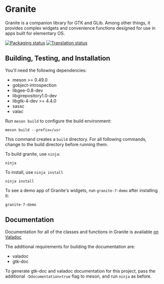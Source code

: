 # Granite
Granite is a companion library for GTK and GLib. Among other things, it
provides complex widgets and convenience functions designed for use in apps
built for elementary OS.

[![Packaging status](https://repology.org/badge/tiny-repos/granite.svg)](https://repology.org/metapackage/granite)
[![Translation status](https://l10n.elementary.io/widgets/desktop/-/granite/svg-badge.svg)](https://l10n.elementary.io/engage/desktop/?utm_source=widget)


## Building, Testing, and Installation

You'll need the following dependencies:
* meson >= 0.49.0
* gobject-introspection
* libgee-0.8-dev
* libgirepository1.0-dev
* libgtk-4-dev >= 4.4.0
* sassc
* valac

Run `meson build` to configure the build environment:

    meson build --prefix=/usr

This command creates a `build` directory. For all following commands, change to
the build directory before running them.

To build granite, use `ninja`:

    ninja

To install, use `ninja install`

    ninja install

To see a demo app of Granite's widgets, run `granite-7-demo` after installing it:

    granite-7-demo


## Documentation

Documentation for all of the classes and functions in Granite is available
[on Valadoc](https://valadoc.org/granite-7/Granite.html)

The additional requirements for building the documentation are:

* valadoc
* gtk-doc

To generate gtk-doc and valadoc documentation for this project, pass the
additional `-Ddocumentation=true` flag to meson, and run `ninja` as before.

